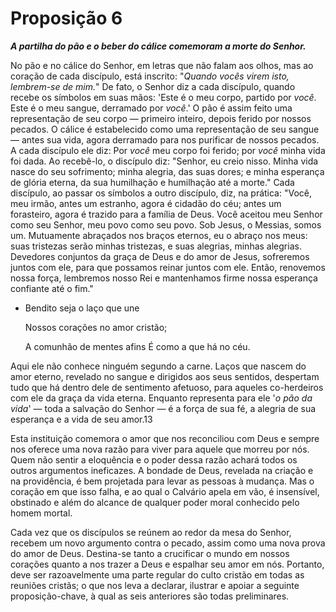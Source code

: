 # Proposição 6

***A partilha do pão e o beber do cálice comemoram a morte do Senhor.***

No pão e no cálice do Senhor, em letras que não falam aos olhos, mas ao coração de cada discípulo, está inscrito: "*Quando vocês virem isto, lembrem-se de mim.*" De fato, o Senhor diz a cada discípulo, quando recebe os símbolos em suas mãos: 'Este é o meu corpo, partido por *você*. Este é o meu sangue, derramado por *você*.' O pão é assim feito uma representação de seu corpo — primeiro inteiro, depois ferido por nossos pecados. O cálice é estabelecido como uma representação de seu sangue — antes sua vida, agora derramado para nos purificar de nossos pecados. A cada discípulo ele diz: Por *você* meu corpo foi ferido; por *você* minha vida foi dada. Ao recebê-lo, o discípulo diz: "Senhor, eu creio nisso. Minha vida nasce do seu sofrimento; minha alegria, das suas dores; e minha esperança de glória eterna, da sua humilhação e humilhação até a morte." Cada discípulo, ao passar os símbolos a outro discípulo, diz, na prática: "Você, meu irmão, antes um estranho, agora é cidadão do céu; antes um forasteiro, agora é trazido para a família de Deus. Você aceitou meu Senhor como seu Senhor, meu povo como seu povo. Sob Jesus, o Messias, somos um. Mutuamente abraçados nos braços eternos, eu o abraço nos meus: suas tristezas serão minhas tristezas, e suas alegrias, minhas alegrias. Devedores conjuntos da graça de Deus e do amor de Jesus, sofreremos juntos com ele, para que possamos reinar juntos com ele. Então, renovemos nossa força, lembremos nosso Rei e mantenhamos firme nossa esperança confiante até o fim."

- Bendito seja o laço que une

  Nossos corações no amor cristão;

  A comunhão de mentes afins
  É como a que há no céu.


Aqui ele não conhece ninguém segundo a carne. Laços que nascem do amor eterno, revelado no sangue e dirigidos aos seus sentidos, despertam tudo que há dentro dele de sentimento afetuoso, para aqueles co-herdeiros com ele da graça da vida eterna. Enquanto representa para ele '*o pão da vida*' — toda a salvação do Senhor — é a força de sua fé, a alegria de sua esperança e a vida de seu amor.13

Esta instituição comemora o amor que nos reconciliou com Deus e sempre nos oferece uma nova razão para viver para aquele que morreu por nós. Quem não sentir a eloquência e o poder dessa razão achará todos os outros argumentos ineficazes. A bondade de Deus, revelada na criação e na providência, é bem projetada para levar as pessoas à mudança. Mas o coração em que isso falha, e ao qual o Calvário apela em vão, é insensível, obstinado e além do alcance de qualquer poder moral conhecido pelo homem mortal.

Cada vez que os discípulos se reúnem ao redor da mesa do Senhor, recebem um novo argumento contra o pecado, assim como uma nova prova do amor de Deus. Destina-se tanto a crucificar o mundo em nossos corações quanto a nos trazer a Deus e espalhar seu amor em nós. Portanto, deve ser razoavelmente uma parte regular do culto cristão em todas as reuniões cristãs; o que nos leva a declarar, ilustrar e apoiar a seguinte proposição-chave, à qual as seis anteriores são todas preliminares.
